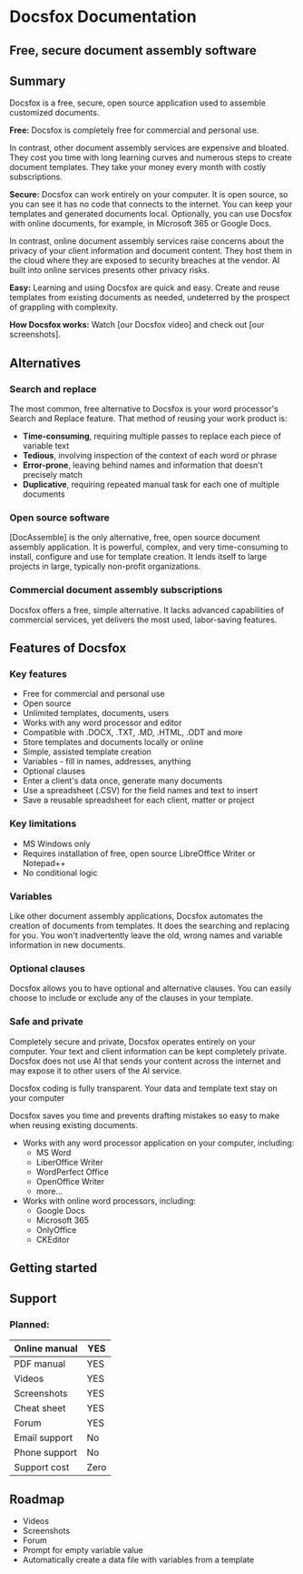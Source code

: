 # Docsfox Documentation
## Free, secure document assembly software

## Summary

Docsfox is a free, secure, open source application used to assemble customized documents.

**Free:** Docsfox is completely free for commercial and personal use.

In contrast, other document assembly services are expensive and bloated. They cost you time with long learning curves and numerous steps to create document templates. They take your money every month with costly subscriptions. 

**Secure:** Docsfox can work entirely on your computer. It is open source, so you can see it has no code that connects to the internet. You can keep your templates and generated documents local. Optionally, you can use Docsfox with online documents, for example, in Microsoft 365 or Google Docs.

In contrast, online document assembly services raise concerns about the privacy of your client information and document content. They host them in the cloud where they are exposed to security breaches at the vendor. AI built into online services presents other privacy risks.

**Easy:** Learning and using Docsfox are quick and easy. Create and reuse templates from existing documents as needed, undeterred by the prospect of grappling with complexity.

**How Docsfox works:** Watch [our Docsfox video] and check out [our screenshots].
## Alternatives
### Search and replace

The most common, free alternative to Docsfox is your word processor's Search and Replace feature. That method of reusing your work product is:
- **Time-consuming**, requiring multiple passes to replace each piece of variable text
- **Tedious**, involving inspection of the context of each word or phrase
- **Error-prone**, leaving behind names and information that doesn't precisely match
- **Duplicative**, requiring repeated manual task for each one of multiple documents
### Open source software

[DocAssemble] is the only alternative, free, open source document assembly application. It is powerful, complex, and very time-consuming to install, configure and use for template creation. It lends itself to large projects in large, typically non-profit organizations.
### Commercial document assembly subscriptions

Docsfox offers a free, simple alternative. It lacks advanced capabilities of commercial services, yet delivers the most used, labor-saving features.
## Features of Docsfox
### Key features
- Free for commercial and personal use
- Open source
- Unlimited templates, documents, users
- Works with any word processor and editor
- Compatible with .DOCX, .TXT, .MD, .HTML, .ODT and more
- Store templates and documents locally or online
- Simple, assisted template creation
- Variables - fill in names, addresses, anything
- Optional clauses
- Enter a client's data once, generate many documents
- Use a spreadsheet (.CSV) for the field names and text to insert
- Save a reusable spreadsheet for each client, matter or project
### Key limitations
- MS Windows only
- Requires installation of free, open source LibreOffice Writer or Notepad++
- No conditional logic
### Variables

Like other document assembly applications, Docsfox automates the creation of documents from templates. It does the searching and replacing for you. You won't inadvertently leave the old, wrong names and variable information in new documents.
### Optional clauses

Docsfox allows you to have optional and alternative clauses. You can easily choose to include or exclude any of the clauses in your template.
### Safe and private

Completely secure and private, Docsfox operates entirely on your computer. Your text and client information can be kept completely private.  Docsfox does not use AI that sends your content across the internet and may expose it to other users of the AI service.

Docsfox coding is fully transparent. Your data and template text stay on your computer

Docsfox saves you time and prevents drafting mistakes so easy to make when reusing existing documents.

- Works with any word processor application on your computer, including:
	- MS Word
	- LiberOffice Writer
	- WordPerfect Office
	- OpenOffice Writer
	- more...
- Works with online word processors, including:
	- Google Docs
	- Microsoft 365
	- OnlyOffice
	- CKEditor

## Getting started
## Support
### Planned:

| Online manual | YES  |
| ------------- | ---- |
| PDF manual    | YES  |
| Videos        | YES  |
| Screenshots   | YES  |
| Cheat sheet   | YES  |
| Forum         | YES  |
| Email support | No   |
| Phone support | No   |
| Support cost  | Zero |

## Roadmap
- Videos
- Screenshots
- Forum
- Prompt for empty variable value
- Automatically create a data file with variables from a template
